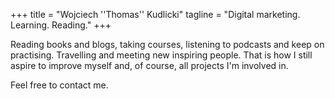 +++
title = "Wojciech  ''Thomas''  Kudlicki"
tagline = "Digital marketing. Learning. Reading."
+++

Reading books and blogs, taking courses, listening to podcasts and keep on practising. 
Travelling and meeting new inspiring people. That is how I still aspire to improve myself and, of course, all projects I'm involved in.

Feel free to contact me.
